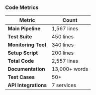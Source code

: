 ### Code Metrics

| Metric | Count |
|--------|-------|
| **Main Pipeline** | 1,567 lines |
| **Test Suite** | 450 lines |
| **Monitoring Tool** | 340 lines |
| **Setup Script** | 200 lines |
| **Total Code** | 2,557 lines |
| **Documentation** | 13,000+ words |
| **Test Cases** | 50+ |
| **API Integrations** | 7 services |
